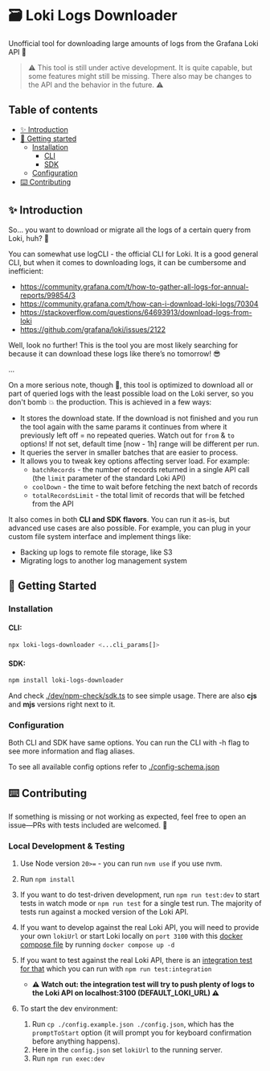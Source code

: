 # 🗃️ Loki Logs Downloader

Unofficial tool for downloading large amounts of logs from the Grafana Loki API 📖

> ⚠️ This tool is still under active development. It is quite capable, but some features might still be missing. There also may be changes to the API and the behavior in the future. ⚠️

## Table of contents

- [✨ Introduction](#-introduction)
- [🏃 Getting started](#-getting-started)
  - [Installation](#installation)
    - [CLI](#cli)
    - [SDK](#sdk)
  - [Configuration](#configuration)
- [⌨️ Contributing](#️-contributing)

## ✨ Introduction

So... you want to download or migrate all the logs of a certain query from Loki, huh? 🙈

You can somewhat use logCLI - the official CLI for Loki. It is a good general CLI, but when it comes to downloading logs, it can be cumbersome and inefficient:

- https://community.grafana.com/t/how-to-gather-all-logs-for-annual-reports/99854/3
- https://community.grafana.com/t/how-can-i-download-loki-logs/70304
- https://stackoverflow.com/questions/64693913/download-logs-from-loki
- https://github.com/grafana/loki/issues/2122

Well, look no further! This is the tool you are most likely searching for because it can download these logs like there’s no tomorrow! 😎

...
<br>

On a more serious note, though 🗿, this tool is optimized to download all or part of queried logs with the least possible load on the Loki server, so you don't bomb 💥 the production. This is achieved in a few ways:

- It stores the download state. If the download is not finished and you run the tool again with the same params it continues from where it previously left off = no repeated queries. Watch out for `from` & `to` options! If not set, default time [now - 1h] range will be different per run.
- It queries the server in smaller batches that are easier to process.
- It allows you to tweak key options affecting server load. For example:
  - `batchRecords` - the number of records returned in a single API call (the `limit` parameter of the standard Loki API)
  - `coolDown` - the time to wait before fetching the next batch of records
  - `totalRecordsLimit` - the total limit of records that will be fetched from the API

It also comes in both **CLI and SDK flavors**. You can run it as-is, but advanced use cases are also possible. For example, you can plug in your custom file system interface and implement things like:

- Backing up logs to remote file storage, like S3
- Migrating logs to another log management system

## 🏃 Getting Started

### Installation

#### CLI:

```bash
npx loki-logs-downloader <...cli_params[]>
```

#### SDK:

```bash
npm install loki-logs-downloader
```

And check [./dev/npm-check/sdk.ts](./dev/npm-check/sdk.ts) to see simple usage. There are also **cjs** and **mjs** versions right next to it.

### Configuration

Both CLI and SDK have same options. You can run the CLI with -h flag to see more information and flag aliases.

To see all available config options refer to [./config-schema.json](./config-schema.json)

## ⌨️ Contributing

If something is missing or not working as expected, feel free to open an issue—PRs with tests included are welcomed. 🫶

### Local Development & Testing

1. Use Node version `20>=` - you can run `nvm use` if you use nvm.
2. Run `npm install`
3. If you want to do test-driven development, run `npm run test:dev` to start tests in watch mode or `npm run test` for a single test run. The majority of tests run against a mocked version of the Loki API.
4. If you want to develop against the real Loki API, you will need to provide your own `lokiUrl` or start Loki locally on `port 3100` with this [docker compose file](./docker-compose.yaml) by running `docker compose up -d`
5. If you want to test against the real Loki API, there is an [integration test for that](./src/integration.spec.ts) which you can run with `npm run test:integration`
   - **⚠️ Watch out: the integration test will try to push plenty of logs to the Loki API on localhost:3100 (DEFAULT_LOKI_URL) ⚠️**
6. To start the dev environment:

   1. Run `cp ./config.example.json ./config.json`, which has the `promptToStart` option (it will prompt you for keyboard confirmation before anything happens).
   2. Here in the `config.json` set `lokiUrl` to the running server.
   3. Run `npm run exec:dev`
